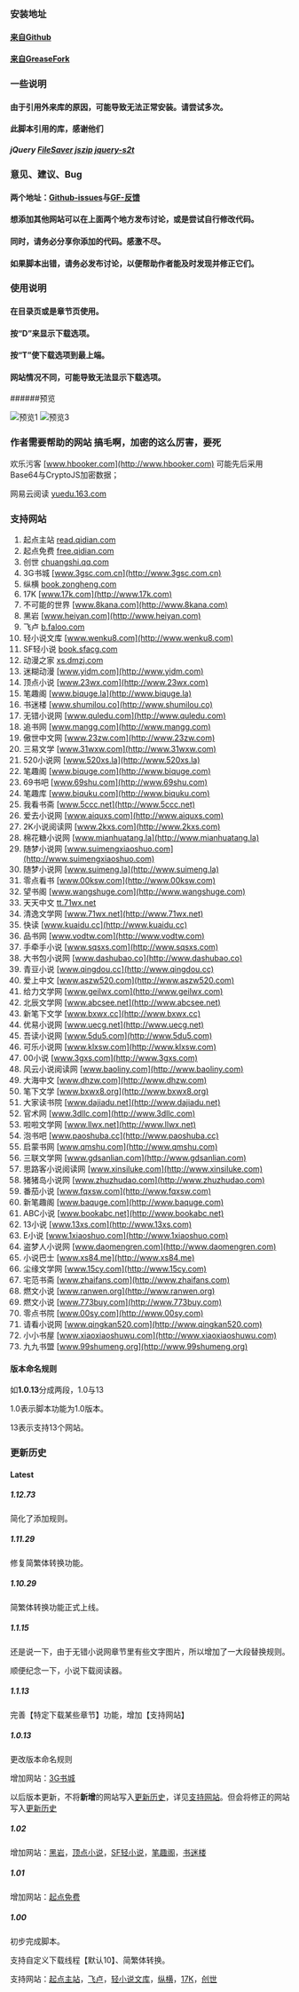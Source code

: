 ### 安装地址

#### [来自Github](https://github.com/dodying/UserJs/raw/master/novelDownloader/novelDownloaderRaw.user.js)

#### [来自GreaseFork](https://greasyfork.org/scripts/21515-noveldownloader/code/novelDownloader.user.js)

### 一些说明

#### 由于引用外来库的原因，可能导致无法正常安装。请尝试多次。

#### 此脚本引用的库，感谢他们

##### jQuery [FileSaver](https://github.com/eligrey/FileSaver.js) [jszip](https://github.com/Stuk/jszip) [jquery-s2t](https://github.com/hustlzp/jquery-s2t)

### 意见、建议、Bug

#### 两个地址：[Github-issues](https://github.com/dodying/UserJs/issues)与[GF-反馈](https://greasyfork.org/zh-CN/scripts/21515-noveldownloader/feedback)

#### 想添加其他网站可以在**上面两个地方**发布讨论，或是尝试自行修改代码。

#### 同时，请务必分享你添加的代码。感激不尽。

#### 如果脚本出错，请务必发布讨论，以便帮助作者能及时发现并修正它们。

### 使用说明

#### 在目录页或是章节页使用。

#### 按“D”来显示下载选项。

#### 按“T”使下载选项到最上端。

#### 网站情况不同，可能导致无法显示下载选项。

######预览

![预览1](https://github.com/dodying/UserJs/raw/master/novelDownloader/1.png)  ![预览3](https://github.com/dodying/UserJs/raw/master/novelDownloader/3.png)

### 作者需要帮助的网站  搞毛啊，加密的这么厉害，要死

欢乐污客 [www.hbooker.com](http://www.hbooker.com) 可能先后采用Base64与CryptoJS加密数据；

网易云阅读 [yuedu.163.com](http://yuedu.163.com)

### 支持网站

1. 起点主站 [read.qidian.com](http://read.qidian.com)
2. 起点免费 [free.qidian.com](http://free.qidian.com)
3. 创世 [chuangshi.qq.com](http://chuangshi.qq.com)
4. 3G书城 [www.3gsc.com.cn](http://www.3gsc.com.cn)
5. 纵横 [book.zongheng.com](http://book.zongheng.com)
6. 17K [www.17k.com](http://www.17k.com)
7. 不可能的世界 [www.8kana.com](http://www.8kana.com)
8. 黑岩 [www.heiyan.com](http://www.heiyan.com)
9. 飞卢 [b.faloo.com](http://b.faloo.com)
10. 轻小说文库 [www.wenku8.com](http://www.wenku8.com)
11. SF轻小说 [book.sfacg.com](http://book.sfacg.com)
12. 动漫之家 [xs.dmzj.com](http://xs.dmzj.com)
13. 迷糊动漫 [www.yidm.com](http://www.yidm.com)
14. 顶点小说 [www.23wx.com](http://www.23wx.com)
15. 笔趣阁 [www.biquge.la](http://www.biquge.la)
16. 书迷楼 [www.shumilou.co](http://www.shumilou.co)
17. 无错小说网 [www.quledu.com](http://www.quledu.com)
18. 追书网 [www.mangg.com](http://www.mangg.com)
19. 傲世中文网 [www.23zw.com](http://www.23zw.com)
20. 三易文学 [www.31wxw.com](http://www.31wxw.com)
21. 520小说网 [www.520xs.la](http://www.520xs.la)
22. 笔趣阁 [www.biquge.com](http://www.biquge.com)
23. 69书吧 [www.69shu.com](http://www.69shu.com)
24. 笔趣库 [www.biquku.com](http://www.biquku.com)
25. 我看书斋 [www.5ccc.net](http://www.5ccc.net)
26. 爱去小说网 [www.aiquxs.com](http://www.aiquxs.com)
27. 2K小说阅读网 [www.2kxs.com](http://www.2kxs.com)
28. 棉花糖小说网 [www.mianhuatang.la](http://www.mianhuatang.la)
29. 随梦小说网 [www.suimengxiaoshuo.com](http://www.suimengxiaoshuo.com)
30. 随梦小说网 [www.suimeng.la](http://www.suimeng.la)
31. 零点看书 [www.00ksw.com](http://www.00ksw.com)
32. 望书阁 [www.wangshuge.com](http://www.wangshuge.com)
33. 天天中文 [tt.71wx.net](http://tt.71wx.net)
34. 清逸文学网 [www.71wx.net](http://www.71wx.net)
35. 快读 [www.kuaidu.cc](http://www.kuaidu.cc)
36. 品书网 [www.vodtw.com](http://www.vodtw.com)
37. 手牵手小说 [www.sqsxs.com](http://www.sqsxs.com)
38. 大书包小说网 [www.dashubao.co](http://www.dashubao.co)
39. 青豆小说 [www.qingdou.cc](http://www.qingdou.cc)
40. 爱上中文 [www.aszw520.com](http://www.aszw520.com)
41. 给力文学网 [www.geilwx.com](http://www.geilwx.com)
42. 北辰文学网 [www.abcsee.net](http://www.abcsee.net)
43. 新笔下文学 [www.bxwx.cc](http://www.bxwx.cc)
44. 优易小说网 [www.uecg.net](http://www.uecg.net)
45. 吾读小说网 [www.5du5.com](http://www.5du5.com)
46. 可乐小说网 [www.klxsw.com](http://www.klxsw.com)
47. 00小说 [www.3gxs.com](http://www.3gxs.com)
48. 风云小说阅读网 [www.baoliny.com](http://www.baoliny.com)
49. 大海中文 [www.dhzw.com](http://www.dhzw.com)
50. 笔下文学 [www.bxwx8.org](http://www.bxwx8.org)
51. 大家读书院 [www.dajiadu.net](http://www.dajiadu.net)
52. 官术网 [www.3dllc.com](http://www.3dllc.com)
53. 啦啦文学网 [www.llwx.net](http://www.llwx.net)
54. 泡书吧 [www.paoshuba.cc](http://www.paoshuba.cc)
55. 启蒙书网 [www.qmshu.com](http://www.qmshu.com)
56. 三联文学网 [www.gdsanlian.com](http://www.gdsanlian.com)
57. 思路客小说阅读网 [www.xinsiluke.com](http://www.xinsiluke.com)
58. 猪猪岛小说网 [www.zhuzhudao.com](http://www.zhuzhudao.com)
59. 番茄小说 [www.fqxsw.com](http://www.fqxsw.com)
60. 新笔趣阁 [www.baquge.com](http://www.baquge.com)
61. ABC小说 [www.bookabc.net](http://www.bookabc.net)
62. 13小说 [www.13xs.com](http://www.13xs.com)
63. E小说 [www.1xiaoshuo.com](http://www.1xiaoshuo.com)
64. 盗梦人小说网 [www.daomengren.com](http://www.daomengren.com)
65. 小说巴士 [www.xs84.me](http://www.xs84.me)
66. 尘缘文学网 [www.15cy.com](http://www.15cy.com)
67. 宅范书斋 [www.zhaifans.com](http://www.zhaifans.com)
68. 燃文小说 [www.ranwen.org](http://www.ranwen.org)
69. 燃文小说 [www.773buy.com](http://www.773buy.com)
70. 零点书院 [www.00sy.com](http://www.00sy.com)
71. 请看小说网 [www.qingkan520.com](http://www.qingkan520.com)
72. 小小书屋 [www.xiaoxiaoshuwu.com](http://www.xiaoxiaoshuwu.com)
73. 九九书盟 [www.99shumeng.org](http://www.99shumeng.org)

#### 版本命名规则

如**1.0.13**分成两段，1.0与13

1.0表示脚本功能为1.0版本。

13表示支持13个网站。

### 更新历史

#### Latest

##### 1.12.73

简化了添加规则。

##### 1.11.29

修复简繁体转换功能。

##### 1.10.29

简繁体转换功能正式上线。

##### 1.1.15

还是说一下，由于无错小说网章节里有些文字图片，所以增加了一大段替换规则。

顺便纪念一下，小说下载阅读器。

##### 1.1.13

完善【特定下载某些章节】功能，增加【支持网站】

##### 1.0.13

更改版本命名规则

增加网站：[3G书城](www.3gsc.com.cn)

以后版本更新，不将**新增**的网站写入[更新历史](#更新历史)，详见[支持网站](#支持网站)。但会将修正的网站写入[更新历史](#更新历史)

##### 1.02

增加网站：[黑岩](www.heiyan.com)，[顶点小说](www.23wx.com)，[SF轻小说](book.sfacg.com)，[笔趣阁](www.biquge.la)，[书迷楼](www.shumilou.co)

##### 1.01

增加网站：[起点免费](free.qidian.com)

##### 1.00

初步完成脚本。

支持自定义下载线程【默认10】、简繁体转换。

支持网站：[起点主站](read.qidian.com)，[飞卢](b.faloo.com)，[轻小说文库](www.wenku8.com)，[纵横](book.zongheng.com)，[17K](www.17k.com)，[创世](chuangshi.qq.com)
